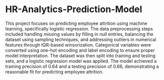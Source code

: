 # HR-Analytics-Prediction-Model
This project focuses on predicting employee attrition using machine learning, specifically logistic regression. The data preprocessing steps included handling missing values by filling in null entries, balancing the dataset using sampling techniques, and addressing outliers in numerical features through IQR-based winsorization. Categorical variables were converted using one-hot encoding and label encoding to ensure proper model interpretation. The dataset was then split into training and testing sets, and a logistic regression model was applied. The model achieved a training precision of 0.64 and a testing precision of 0.66, demonstrating a reasonable fit for predicting employee attrition.
